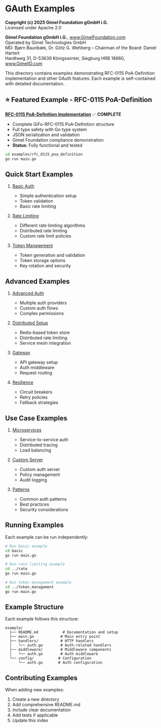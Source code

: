 # GAuth Examples

**Copyright (c) 2025 Gimel Foundation gGmbH i.G.**  
Licensed under Apache 2.0

**Gimel Foundation gGmbH i.G.**, www.GimelFoundation.com  
Operated by Gimel Technologies GmbH  
MD: Bjørn Baunbæk, Dr. Götz G. Wehberg – Chairman of the Board: Daniel Hartert  
Hardtweg 31, D-53639 Königswinter, Siegburg HRB 18660, www.GimelID.com

This directory contains examples demonstrating RFC-0115 PoA-Definition implementation and other GAuth features. Each example is self-contained with detailed documentation.

## ⭐ **Featured Example - RFC-0115 PoA-Definition**

**[RFC-0115 PoA-Definition Implementation](rfc_0115_poa_definition/README.md)** ✅ **COMPLETE**
- Complete GiFo-RFC-0115 PoA-Definition structure
- Full type safety with Go type system
- JSON serialization and validation
- Gimel Foundation compliance demonstration
- **Status**: Fully functional and tested

```bash
cd examples/rfc_0115_poa_definition
go run main.go
```

## Quick Start Examples

1. [Basic Auth](basic/README.md)
   - Simple authentication setup
   - Token validation
   - Basic rate limiting

2. [Rate Limiting](rate/README.md)
   - Different rate limiting algorithms
   - Distributed rate limiting
   - Custom rate limit policies

3. [Token Management](token_management/README.md)
   - Token generation and validation
   - Token storage options
   - Key rotation and security

## Advanced Examples

1. [Advanced Auth](advanced/README.md)
   - Multiple auth providers
   - Custom auth flows
   - Complex permissions

2. [Distributed Setup](distributed/README.md)
   - Redis-based token store
   - Distributed rate limiting
   - Service mesh integration

3. [Gateway](gateway/README.md)
   - API gateway setup
   - Auth middleware
   - Request routing

4. [Resilience](resilient/README.md)
   - Circuit breakers
   - Retry policies
   - Fallback strategies

## Use Case Examples

1. [Microservices](microservices/README.md)
   - Service-to-service auth
   - Distributed tracing
   - Load balancing

2. [Custom Server](custom_server/README.md)
   - Custom auth server
   - Policy management
   - Audit logging

3. [Patterns](patterns/README.md)
   - Common auth patterns
   - Best practices
   - Security considerations

## Running Examples

Each example can be run independently:

```bash
# Run basic example
cd basic
go run main.go

# Run rate limiting example
cd ../rate
go run main.go

# Run token management example
cd ../token_management
go run main.go
```

## Example Structure

Each example follows this structure:
```
example/
  ├── README.md           # Documentation and setup
  ├── main.go            # Main entry point
  ├── handlers/          # HTTP handlers
  │   └── auth.go        # Auth-related handlers
  ├── middleware/        # Middleware components
  │   └── auth.go        # Auth middleware
  └── config/           # Configuration
      └── auth.go       # Auth configuration
```

## Contributing Examples

When adding new examples:
1. Create a new directory
2. Add comprehensive README.md
3. Include clear documentation
4. Add tests if applicable
5. Update this index